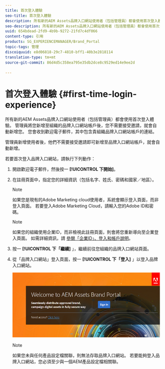 ```yaml
---
title: 首次登入體驗
seo-title: 首次登入體驗
description: 所有新的AEM Assets品牌入口網站使用者（包括管理員）都會使用首次登入體驗。 管理員將您新增至組織的品牌入口網站帳戶後，您不需要接受邀請，就會自動新增您。 您會收到歡迎電子郵件，其中包含貴組織品牌入口網站帳戶的連結。
seo-description: 所有新的AEM Assets品牌入口網站使用者（包括管理員）都會使用首次登入體驗。 管理員將您新增至組織的品牌入口網站帳戶後，您不需要接受邀請，就會自動新增您。 您會收到歡迎電子郵件，其中包含貴組織品牌入口網站帳戶的連結。
uuid: 654bdead-2fd9-4b9b-9272-21fd7c4df066
content-type: 引用
products: SG_EXPERIENCEMANAGER/Brand_Portal
topic-tags: 管理
discoiquuid: e8d06818-29c7-4810-bff1-40b3e2818114
translation-type: tm+mt
source-git-commit: 86d4d5c358ea795e35db2dce8c9529ed14e9ee2d

---
```



# 首次登入體驗 {#first-time-login-experience}

所有新的AEM Assets品牌入口網站使用者（包括管理員）都會使用首次登入體驗。 管理員將您新增至組織的品牌入口網站帳戶後，您不需要接受邀請，就會自動新增您。 您會收到歡迎電子郵件，其中包含貴組織品牌入口網站帳戶的連結。

管理員新增使用者後，他們不需要接受邀請即可新增至品牌入口網站帳戶，就會自動新增。

若要首次登入品牌入口網站，請執行下列動作：

1. 開啟歡迎電子郵件，然後按一 **[!UICONTROL 下開始]**。

1. 在註冊頁面中，指定您的詳細資訊（包括名字、姓氏、密碼和國家／地區）。
   >[!NOTE]
   >
   >如果您是現有的Adobe Marketing cloud使用者，系統會顯示登入頁面，而非登入頁面。 若要登入Adobe Marketing Cloud，請輸入您的Adobe ID和密碼。

   >[!NOTE]
   >
   >如果您的組織使用企業ID，而非檢視此註冊頁面，則會將您重新導向至企業登入頁面。 如需詳細資訊，請 [參閱「企業ID」、登入和帳戶說明](https://helpx.adobe.com/in/enterprise/kb/enterprise-id-faq.html)。

1. 按一 **[!UICONTROL 下「繼續]** 」，繼續前往您組織的品牌入口網站頁面。
1. 從「品牌入口網站」登入頁面，按一 **[!UICONTROL 下「登入]** 」以登入品牌入口網站。

   ![品牌入口網站登入頁面](assets/signin-onboarding.png)

   >[!NOTE]
   >
   >如果您未與任何產品設定檔關聯，則無法存取品牌入口網站。 若要能夠登入品牌入口網站，您必須至少與一個AEM產品設定檔相關聯。
